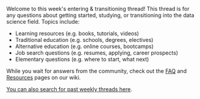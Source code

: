 Welcome to this week's entering & transitioning thread! This thread is for any questions about getting started, studying, or transitioning into the data science field. Topics include:

* Learning resources (e.g. books, tutorials, videos)
* Traditional education (e.g. schools, degrees, electives)
* Alternative education (e.g. online courses, bootcamps)
* Job search questions (e.g. resumes, applying, career prospects)
* Elementary questions (e.g. where to start, what next)

While you wait for answers from the community, check out the [FAQ](https://www.reddit.com/r/datascience/wiki/frequently-asked-questions) and [Resources](https://www.reddit.com/r/datascience/wiki/resources) pages on our wiki.

[You can also search for past weekly threads here](https://www.reddit.com/r/datascience/search?q=weekly%20thread&restrict_sr=1&t=month).

